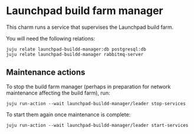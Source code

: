 # Launchpad build farm manager

This charm runs a service that supervises the Launchpad build farm.

You will need the following relations:

    juju relate launchpad-buildd-manager:db postgresql:db
    juju relate launchpad-buildd-manager rabbitmq-server

## Maintenance actions

To stop the build farm manager (perhaps in preparation for network
maintenance affecting the build farm), run:

    juju run-action --wait launchpad-buildd-manager/leader stop-services

To start them again once maintenance is complete:

    juju run-action --wait launchpad-buildd-manager/leader start-services
